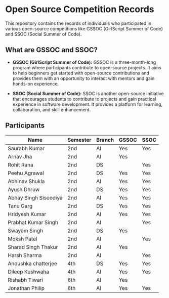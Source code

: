 # Open Source Competition Records

This repository contains the records of individuals who participated in various open-source competitions like GSSOC (GirlScript Summer of Code) and SSOC (Social Summer of Code).

## What are GSSOC and SSOC?

- **GSSOC (GirlScript Summer of Code):** GSSOC is a three-month-long program where participants contribute to open-source projects. It aims to help beginners get started with open-source contributions and provides them with an opportunity to interact with mentors and gain hands-on experience.

- **SSOC (Social Summer of Code):** SSOC is another open-source initiative that encourages students to contribute to projects and gain practical experience in software development. It provides a platform for learning, collaboration, and skill enhancement.

## Participants

| Name                | Semester | Branch | GSSOC | SSOC |
|---------------------|----------|--------|-------|------|
| Saurabh Kumar       | 2nd      | AI     | Yes   | Yes  |
| Arnav Jha           | 2nd      | AI     | Yes   |      |
| Rohit Rana          | 2nd      | DS     |       | Yes  |
| Peehu Agrawal       | 2nd      | DS     | Yes   | Yes  |
| Abhinav Shukla      | 2nd      | AI     | Yes   | Yes  |
| Ayush Dhruw         | 2nd      | DS     | Yes   | Yes  |
| Abhay Singh Sisoodiya | 2nd    | AI     | Yes   | Yes  |
| Tanu Garg           | 2nd      | DS     | Yes   | Yes  |
| Hridyesh Kumar      | 2nd      | AI     | Yes   | Yes  |
| Prabhat Kumar Singh | 2nd      | AI     |       | Yes  |
| Swayam Singh        | 2nd      | DS     | Yes   |      |
| Moksh Patel         | 2nd      | AI     |       | Yes  |
| Sharad Singh Thakur | 2nd     | AI     | Yes   |      |
| Harsh Sharma        | 2nd      | AI     |       | Yes  |
| Anoushka chatterjee | 4th     | DS     | Yes   | Yes  |
| Dileep Kushwaha     | 4th      | AI    | Yes   | Yes  |
| Rishabh Tiwari      | 6th      | AI    | Yes   |      |
| Jonathan Philip     | 6th      | AI    | Yes   | Yes  |
